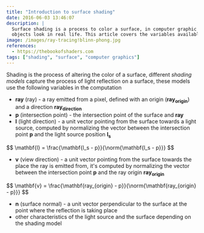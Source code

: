 ```yaml
---
title: "Introduction to surface shading"
date: 2016-06-03 13:46:07
description: |
  Surface shading is a process to color a surface, in computer graphic applications this is done to mimic how
  objects look in real life. This article covers the variables available in the rendering pipeline.
image: /images/ray-tracing!blinn-phong.jpg
references:
  - https://thebookofshaders.com
tags: ["shading", "surface", "computer graphics"]
---
```


Shading is the process of altering the color of a surface, different *shading models* capture the process of light reflection on a surface, these models use the following variables in the computation

- $\mathbf{ray}$ (ray) - a ray emitted from a pixel, defined with an origin ($\mathbf{ray_{origin}}$) and a direction $\mathbf{ray_{direction}}$
- $\mathbf{p}$ (intersection point) - the intersection point of the surface and $\mathbf{ray}$
- $\mathbf{l}$ (light direction) - a unit vector pointing from the surface towards a light source, computed by normalizing the vector between the intersection point $\mathbf{p}$ and the light source position $\mathbf{l_s}$

<div>$$
\mathbf{l} = \frac{\mathbf{l_s - p}}{\norm{\mathbf{l_s - p}}}
$$</div>

<span></span>

- $\mathbf{v}$ (view direction) - a unit vector pointing from the surface towards the place the ray is emitted from, it's computed by normalizing the vector between the intersection point $\mathbf{p}$ and the ray origin $\mathbf{ray_{origin}}$

<div>$$
\mathbf{v} = \frac{\mathbf{ray_{origin} - p}}{\norm{\mathbf{ray_{origin} - p}}}
$$</div>

<span></span>

- $\mathbf{n}$ (surface normal) - a unit vector perpendicular to the surface at the point where the reflection is taking place
- other characteristics of the light source and the surface depending on the shading model

